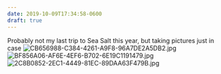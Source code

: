 ```yaml
---
date: 2019-10-09T17:34:58-0600
draft: true
---
```




Probably not my last trip to Sea Salt this year, but taking pictures just in case ![CB656988-C384-4261-A9F8-96A7DE2A5DB2.jpg](https://ianwhitney.micro.blog/uploads/2019/32b73c17b2.jpg) ![BF856A06-AF6E-4EF6-B702-6E19C1191479.jpg](https://ianwhitney.micro.blog/uploads/2019/f6e69b1922.jpg) ![2C8B0852-2EC1-4449-81EC-89DAA63F479B.jpg](https://ianwhitney.micro.blog/uploads/2019/8e1d4e2f3c.jpg)



